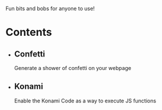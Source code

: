 Fun bits and bobs for anyone to use!

# Contents

- ## Confetti

  Generate a shower of confetti on your webpage

- ## Konami

  Enable the Konami Code as a way to execute JS functions
